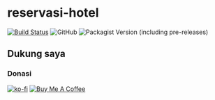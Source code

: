 # reservasi-hotel
[![Build Status](https://travis-ci.com/OnePeach47/reservasi-hotel.svg?branch=master)](https://travis-ci.com/OnePeach47/reservasi-hotel)
![GitHub](https://img.shields.io/github/license/OnePeach47/reservasi-hotel)
![Packagist Version (including pre-releases)](https://img.shields.io/packagist/v/OnePeach47/reservasi-hotel?include_prereleases)

## Dukung saya
### Donasi
[![ko-fi](https://www.ko-fi.com/img/githubbutton_sm.svg)](https://ko-fi.com/Q5Q81UCME)
[![Buy Me A Coffee](https://www.buymeacoffee.com/assets/img/custom_images/orange_img.png)](https://www.buymeacoffee.com/OnePeach47)

